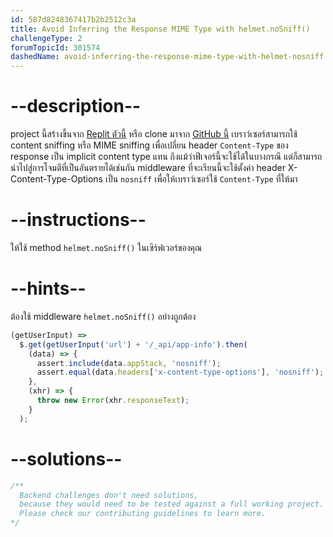 ```yaml
---
id: 587d8248367417b2b2512c3a
title: Avoid Inferring the Response MIME Type with helmet.noSniff()
challengeType: 2
forumTopicId: 301574
dashedName: avoid-inferring-the-response-mime-type-with-helmet-nosniff
---
```


# --description--

project นี้สร้างขึ้นจาก [Replit ตัวนี้](https://replit.com/github/freeCodeCamp/boilerplate-infosec) หรือ clone มาจาก [GitHub นี้](https://github.com/freeCodeCamp/boilerplate-infosec/)
เบราว์เซอร์สามารถใช้ content sniffing หรือ MIME sniffing เพื่อเปลี่ยน header `Content-Type` ของ response เป็น implicit content type แทน
ถึงแม้ว่าฟีเจอร์นี้จะใช้ได้ในบางกรณี แต่ก็สามารถนำไปสู่การโจมตีที่เป็นอันตรายได้เช่นกัน 
middleware ที่จะเรียนนี้จะใช้ตั้งค่า header X-Content-Type-Options เป็น `nosniff` เพื่อให้เบราว์เซอร์ใช้ `Content-Type` ที่ให้มา

# --instructions--

ให้ใช้ method `helmet.noSniff()` ในเซิร์ฟเวอร์ของคุณ

# --hints--

ต้องใช้ middleware `helmet.noSniff()` อย่างถูกต้อง

```js
(getUserInput) =>
  $.get(getUserInput('url') + '/_api/app-info').then(
    (data) => {
      assert.include(data.appStack, 'nosniff');
      assert.equal(data.headers['x-content-type-options'], 'nosniff');
    },
    (xhr) => {
      throw new Error(xhr.responseText);
    }
  );
```

# --solutions--

```js
/**
  Backend challenges don't need solutions, 
  because they would need to be tested against a full working project. 
  Please check our contributing guidelines to learn more.
*/
```
